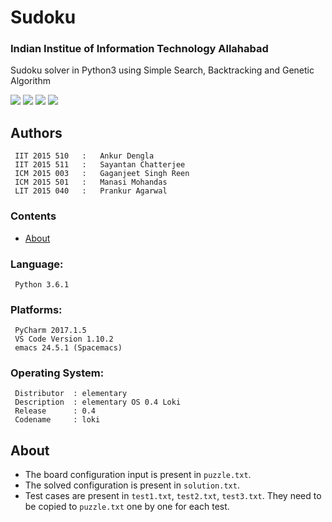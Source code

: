 # Sudoku
### Indian Institue of Information Technology Allahabad
Sudoku solver in Python3 using Simple Search, Backtracking and Genetic Algorithm

<img src="https://img.shields.io/badge/language-Python3-brightgreen.svg"/>
<img src="https://img.shields.io/badge/PyCharm-2017.1.5-orange.svg"/>
<img src="https://img.shields.io/badge/VS-Code-1.10.2-blue.svg"/>
<img src="https://img.shields.io/badge/emacs-24.5.1-red.svg"/>

## Authors

```
 IIT 2015 510   :	Ankur Dengla
 IIT 2015 511   :	Sayantan Chatterjee
 ICM 2015 003   :	Gaganjeet Singh Reen
 ICM 2015 501   :	Manasi Mohandas
 LIT 2015 040   :	Prankur Agarwal
```

### Contents
* [About](#about)

### Language:

```
 Python 3.6.1
```

### Platforms:

```
 PyCharm 2017.1.5
 VS Code Version 1.10.2
 emacs 24.5.1 (Spacemacs)
```

### Operating System:

```
 Distributor  :	elementary
 Description  :	elementary OS 0.4 Loki
 Release      :	0.4
 Codename     :	loki
```

## About

* The board configuration input is present in `puzzle.txt`.
* The solved configuration is present in `solution.txt`.
* Test cases are present in `test1.txt`, `test2.txt`, `test3.txt`. They need to be copied to `puzzle.txt` one by one for each test.

